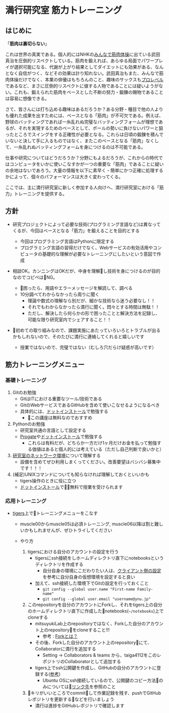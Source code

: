 # 満行研究室 筋力トレーニング

## はじめに

「**筋肉は裏切らない**」

これは世界の真実である。個人的にはNHKの[みんなで筋肉体操](https://www.youtube.com/watch?v=IHYOhDe4FB8)に出ている武田真治を圧倒的リスペクトしている。筋肉を鍛えれば、あらゆる局面でパワープレイが選択可能になる、代謝が上がり結果としてダイエットにも効果がある、なんとなく自信がつく、などその効果は計り知れない。武田真治もまた、みんなで筋肉体操だけでなく、本業の俳優はもちろんのこと、趣味のサックスも[プロレベル](https://www.youtube.com/watch?v=Ma5xXTEMBJs)であるなど、まさに圧倒的リスペクトに値する人物であることには疑いようがない。これも、鍛えられた筋肉をベースとした不断の努力・鍛錬の賜物であることは容易に想像できる。

さて、皆さんには打ち込める趣味はあるだろうか？ある分野・種目で他の人よりも優れた成果を出すためには、ベースとなる「筋肉」が不可欠である。例えば、野球のバッティングであれば一糸乱れぬ完璧なバッティングフォームが理想であるが、それを実現するためのベースとして、ボールの勢いに負けないパワーと狙ったところでスイングをする正確性が必要となる。これらは日頃の鍛錬を積んでいないと決して手に入るものではなく、またこのベースとなる「筋肉」なくして、一糸乱れぬバッティングフォームを身につけるのは不可能である。

仕事や研究についてはどうだろうか？分野にもよるだろうが、これからの時代ではコンピュータをいかに使いこなすかが一つの重要な「筋肉」であることに疑いの余地はないであろう。大量の情報を以下に素早く・簡単にかつ正確に処理するかによって、個々のパフォーマンスは大きく変わってくる。

ここでは、主に満行研究室に新しく参加する人向けへ、満行研究室における「筋力」トレーニングを提供する。

## 方針

- 研究プロジェクトによって必要な技術(プログラミング言語など)は異なってくるが、今回はベースとなる「筋力」を鍛えることを目的とする
    - 今回はプログラミング言語はPythonに限定する
    - プログラミング言語の習得だけでなく、Webサービスの有効活用やコンピュータの基礎的な理解が必要なトレーニングにしたいという意図で作成

- 相談OK。カンニングはOKだが、中身を理解し技術を身につけるのが目的なのでコピペはNG。
    - 困ったら、用語やエラーメッセージを解読して、調べる
    - 10分調べてわからなかったら周りに聞く
        - 理論や数式の理解なら別だが、細かな技術なら迷う必要なし！！
        - それでもわからなかったら満行に聞く。悶々とする時間は無駄！！
        - ただし、解決したら何らかの形で困ったことと解決方法を記録し、可能な限り研究室内でシェアすること！！

- 初めての取り組みなので、課題実施にあたっていろいろとトラブルが出るかもしれないので、そのたびに満行に連絡してくれると嬉しいです
    - 授業ではないので、完璧ではない（むしろ穴だらけ疑惑が高いです）

## 筋力トレーニングメニュー

### 基礎トレーニング

1. Gitのお勉強
    - GitはITにおける重要なツール/技術である
    - GitのWebサービスであるGitHubを含めて使いこなせるようになるべき
    - 具体的には、[ドットインストール](https://dotinstall.com/lessons/basic_git)で勉強する
        - この講座は無料なのでおすすめ
1. Pythonのお勉強
    - 研究室共通の言語として設定する
    - [Progate](https://prog-8.com/)や[ドットインストール](https://dotinstall.com/lessons/basic_python_v3)で勉強する
        - これらは有料だが、どちらか一方だけ1ヶ月だけお金を払って勉強する価値はあると個人的には考えている（ただし自己判断で良いかと）
1. [研究室のネットワーク環境](https://github.com/mitsuyukiLab/lab-operation/wiki/%E7%A0%94%E7%A9%B6%E5%AE%A4%E3%82%A4%E3%83%B3%E3%83%95%E3%83%A9%E3%81%AE%E8%A8%AD%E5%AE%9A)について理解する
    - 設備を含めてぜひ利用しまくってください。改善要望はバシバシ募集中です！！！
1. (補足)UNIXコマンドについても知らなければ理解しておくといいかも
    - tigers操作のときに役に立つ
    - [ドットインストール](https://dotinstall.com/lessons/basic_unix_v2)で無料で授業を受けられます

### 応用トレーニング

- [tigers](https://github.com/mitsuyukiLab/lab-operation/wiki/tigers-(133.34.37.147))上でトレーニングメニューをこなす
    
    - muscle00からmuscle05は必須トレーニング, muscle06以降は割と難しいかもしれませんが、ぜひトライしてください

    - やり方
        1. tigersにおける自分のアカウントの設定を行う
            - tigersにssh接続をしホームディレクトリ直下にnotebooksというディレクトリを作成する
                - 自分自身の環境にこだわりたい人は、[クライアント側の設定](https://github.com/mitsuyukiLab/lab-operation/wiki/tigers-(133.34.37.147)#%E3%82%AF%E3%83%A9%E3%82%A4%E3%82%A2%E3%83%B3%E3%83%88%E5%81%B4%E3%81%AE%E8%A8%AD%E5%AE%9A)を参考に自分自身の仮想環境を設定すると良い
            - 加えて、ssh接続した環境下でGitの設定を行っておくこと
                - `git config --global user.name "First-name Family-name"`
                - `git config --global user.email "username@ynu.jp"`
        1. このrepositoryを自分のアカウントにForkし、それをtigers上の自分のホームディレクトリ直下に作成したnotebooks(`~/notebooks`)上でcloneする
            - mitsuyukiLab上のrepositoryではなく、Forkした自分のアカウント上のrepositoryをcloneすること!!!
                - 参考 : [Forkとは？](http://cuaoar.jp/2013/03/github-fork-pull-request.html)
            - その後、Forkした自分のアカウント上のrepositoryにて、Collaboratorに満行を追加する
                - Setting -> Collaborators & teams から、taiga4112をこのレポジトリのCollaboratorとして追加する
            - tigers上でssh公開鍵を作成し、GitHubの自分のアカウントに登録する([参考](https://github.com/mitsuyukiLab/muscle_training))
                - Ubuntu OSにssh接続しているので、公開鍵のコピー方法のみについては[リンク先](https://stackoverflow.com/questions/16638092/copying-a-rsa-public-key-to-clipboard)を参照のこと
        1. キリがいいところでcommitして作業記録を残す、pushでGitHubレポジトリを更新するなどを行いましょう
            - 満行は進捗をGitHubレポジトリで確認します